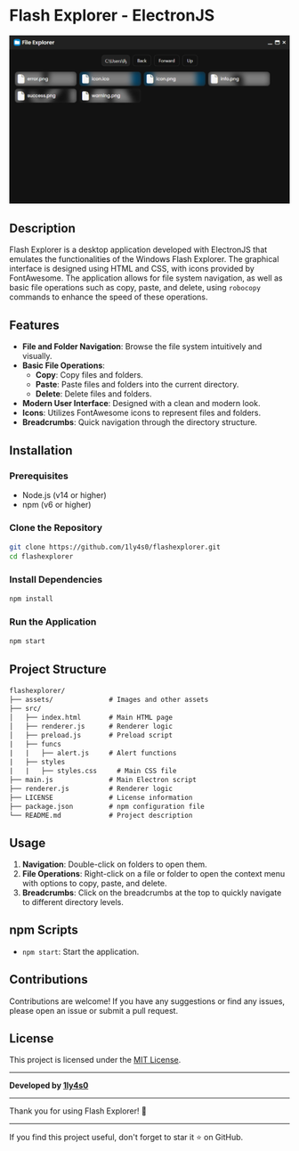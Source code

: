 # Flash Explorer - ElectronJS

![Flash Explorer](./src/assets/screenshot.png)

## Description

Flash Explorer is a desktop application developed with ElectronJS that emulates the functionalities of the Windows Flash Explorer. The graphical interface is designed using HTML and CSS, with icons provided by FontAwesome. The application allows for file system navigation, as well as basic file operations such as copy, paste, and delete, using `robocopy` commands to enhance the speed of these operations.

## Features

- **File and Folder Navigation**: Browse the file system intuitively and visually.
- **Basic File Operations**:
  - **Copy**: Copy files and folders.
  - **Paste**: Paste files and folders into the current directory.
  - **Delete**: Delete files and folders.
- **Modern User Interface**: Designed with a clean and modern look.
- **Icons**: Utilizes FontAwesome icons to represent files and folders.
- **Breadcrumbs**: Quick navigation through the directory structure.

## Installation

### Prerequisites

- Node.js (v14 or higher)
- npm (v6 or higher)

### Clone the Repository

```sh
git clone https://github.com/1ly4s0/flashexplorer.git
cd flashexplorer
```

### Install Dependencies

```sh
npm install
```

### Run the Application

```sh
npm start
```

## Project Structure

```
flashexplorer/
├── assets/              # Images and other assets
├── src/
│   ├── index.html       # Main HTML page
│   ├── renderer.js      # Renderer logic
│   ├── preload.js       # Preload script
|   ├── funcs
|   |   ├── alert.js     # Alert functions
|   ├── styles
|   |   ├── styles.css     # Main CSS file
├── main.js              # Main Electron script
├── renderer.js          # Renderer logic
├── LICENSE              # License information
├── package.json         # npm configuration file
└── README.md            # Project description
```

## Usage

1. **Navigation**: Double-click on folders to open them.
2. **File Operations**: Right-click on a file or folder to open the context menu with options to copy, paste, and delete.
3. **Breadcrumbs**: Click on the breadcrumbs at the top to quickly navigate to different directory levels.

## npm Scripts

- `npm start`: Start the application.

## Contributions

Contributions are welcome! If you have any suggestions or find any issues, please open an issue or submit a pull request.

## License

This project is licensed under the [MIT License](./LICENSE).

---

**Developed by [1ly4s0](https://github.com/1ly4s0)**

---

Thank you for using Flash Explorer! 🚀

---

If you find this project useful, don't forget to star it ⭐ on GitHub.
